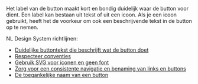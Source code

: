 <!-- @license CC0-1.0 -->

Het label van de button maakt kort en bondig duidelijk waar de button voor dient. Een label kan bestaan uit tekst of uit een icoon. Als je een icoon gebruikt, heeft het de voorkeur om ook een beschrijvende tekst in de button op te nemen.

NL Design System richtlijnen:

- [Duidelijke buttontekst die beschrijft wat de button doet](/richtlijnen/formulieren/buttons/duidelijk-buttontekst/)
- [Respecteer conventies](/richtlijnen/stijl/iconen/respecteer-conventies)
- [Gebruik SVG voor iconen en geen font](/richtlijnen/stijl/iconen/respecteer-conventies)
- [Zorg voor een consistente navigatie en benaming van links en buttons](richtlijnen/formulieren/meerdere-stappen/consistente-benaming/)
- [De toegankelijke naam van een button](/richtlijnen/formulieren/buttons/toegankelijke-naam/)
